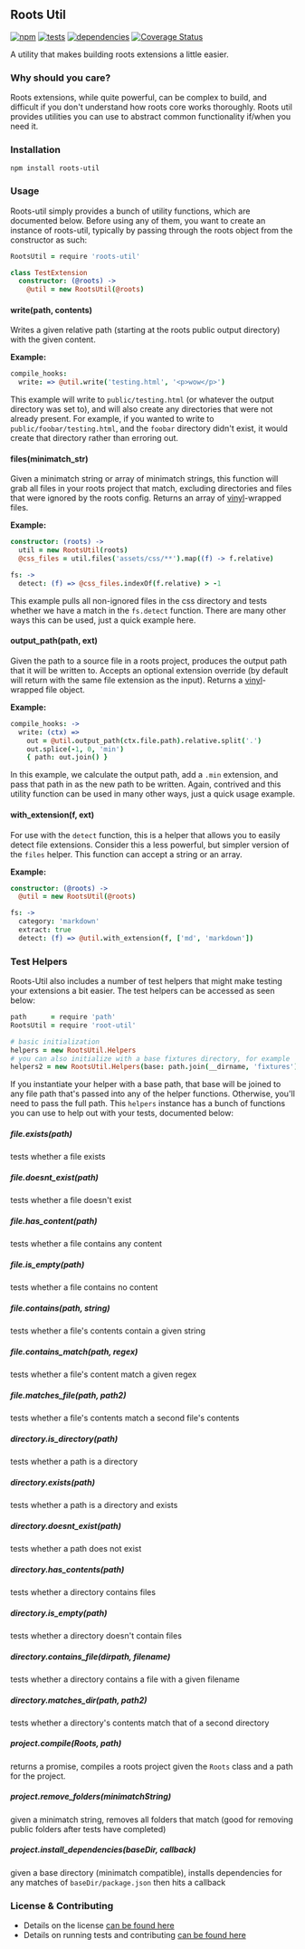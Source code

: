 Roots Util
----------

[![npm](http://img.shields.io/npm/v/roots-util.svg?style=flat)](http://badge.fury.io/js/roots-util) [![tests](http://img.shields.io/travis/carrot/roots-util/master.svg?style=flat)](https://travis-ci.org/carrot/roots-util) [![dependencies](http://img.shields.io/gemnasium/carrot/roots-util.svg?style=flat)](https://gemnasium.com/carrot/roots-util) [![Coverage Status](http://img.shields.io/coveralls/carrot/roots-util.svg?style=flat)](https://coveralls.io/r/carrot/roots-util?branch=master)

A utility that makes building roots extensions a little easier.

### Why should you care?

Roots extensions, while quite powerful, can be complex to build, and difficult if you don't understand how roots core works thoroughly. Roots util provides utilities you can use to abstract common functionality if/when you need it.

### Installation

```
npm install roots-util
```

### Usage

Roots-util simply provides a bunch of utility functions, which are documented below. Before using any of them, you want to create an instance of roots-util, typically by passing through the roots object from the constructor as such:

```coffee
RootsUtil = require 'roots-util'

class TestExtension
  constructor: (@roots) ->
    @util = new RootsUtil(@roots)
```

#### write(path, contents)

Writes a given relative path (starting at the roots public output directory) with the given content.

**Example:**  
```coffee
compile_hooks:
  write: => @util.write('testing.html', '<p>wow</p>')
```

This example will write to `public/testing.html` (or whatever the output directory was set to), and will also create any directories that were not already present. For example, if you wanted to write to `public/foobar/testing.html`, and the `foobar` directory didn't exist, it would create that directory rather than erroring out.

#### files(minimatch_str)

Given a minimatch string or array of minimatch strings, this function will grab all files in your roots project that match, excluding directories and files that were ignored by the roots config. Returns an array of [vinyl](https://github.com/wearefractal/vinyl)-wrapped files.

**Example:**  
```coffee
constructor: (roots) ->
  util = new RootsUtil(roots)
  @css_files = util.files('assets/css/**').map((f) -> f.relative)

fs: ->
  detect: (f) => @css_files.indexOf(f.relative) > -1
```

This example pulls all non-ignored files in the css directory and tests whether we have a match in the `fs.detect` function. There are many other ways this can be used, just a quick example here.

#### output_path(path, ext)

Given the path to a source file in a roots project, produces the output path that it will be written to. Accepts an optional extension override (by default will return with the same file extension as the input). Returns a [vinyl](https://github.com/wearefractal/vinyl)-wrapped file object.

**Example:**  
```coffee
compile_hooks: ->
  write: (ctx) =>
    out = @util.output_path(ctx.file.path).relative.split('.')
    out.splice(-1, 0, 'min')
    { path: out.join() }
```

In this example, we calculate the output path, add a `.min` extension, and pass that path in as the new path to be written. Again, contrived and this utility function can be used in many other ways, just a quick usage example.

#### with_extension(f, ext)

For use with the `detect` function, this is a helper that allows you to easily detect file extensions. Consider this a less powerful, but simpler version of the `files` helper. This function can accept a string or an array.

**Example:**  
```coffee
constructor: (@roots) ->
  @util = new RootsUtil(@roots)

fs: ->
  category: 'markdown'
  extract: true
  detect: (f) => @util.with_extension(f, ['md', 'markdown'])
```

### Test Helpers

Roots-Util also includes a number of test helpers that might make testing your extensions a bit easier. The test helpers can be accessed as seen below:

```coffee
path      = require 'path'
RootsUtil = require 'root-util'

# basic initialization
helpers = new RootsUtil.Helpers
# you can also initialize with a base fixtures directory, for example
helpers2 = new RootsUtil.Helpers(base: path.join(__dirname, 'fixtures'))
```

If you instantiate your helper with a base path, that base will be joined to any file path that's passed into any of the helper functions. Otherwise, you'll need to pass the full path. This `helpers` instance has a bunch of functions you can use to help out with your tests, documented below:

##### file.exists(path)
tests whether a file exists

##### file.doesnt_exist(path)
tests whether a file doesn't exist

##### file.has_content(path)
tests whether a file contains any content

##### file.is_empty(path)
tests whether a file contains no content

##### file.contains(path, string)
tests whether a file's contents contain a given string

##### file.contains_match(path, regex)
tests whether a file's content match a given regex

##### file.matches_file(path, path2)
tests whether a file's contents match a second file's contents

##### directory.is_directory(path)
tests whether a path is a directory

##### directory.exists(path)
tests whether a path is a directory and exists

##### directory.doesnt_exist(path)
tests whether a path does not exist

##### directory.has_contents(path)
tests whether a directory contains files

##### directory.is_empty(path)
tests whether a directory doesn't contain files

##### directory.contains_file(dirpath, filename)
tests whether a directory contains a file with a given filename

##### directory.matches_dir(path, path2)
tests whether a directory's contents match that of a second directory

##### project.compile(Roots, path)
returns a promise, compiles a roots project given the `Roots` class and a path for the project.

##### project.remove_folders(minimatchString)
given a minimatch string, removes all folders that match (good for removing public folders after tests have completed)

##### project.install_dependencies(baseDir, callback)
given a base directory (minimatch compatible), installs dependencies for any matches of `baseDir/package.json` then hits a callback

### License & Contributing

- Details on the license [can be found here](LICENSE.md)
- Details on running tests and contributing [can be found here](contributing.md)
